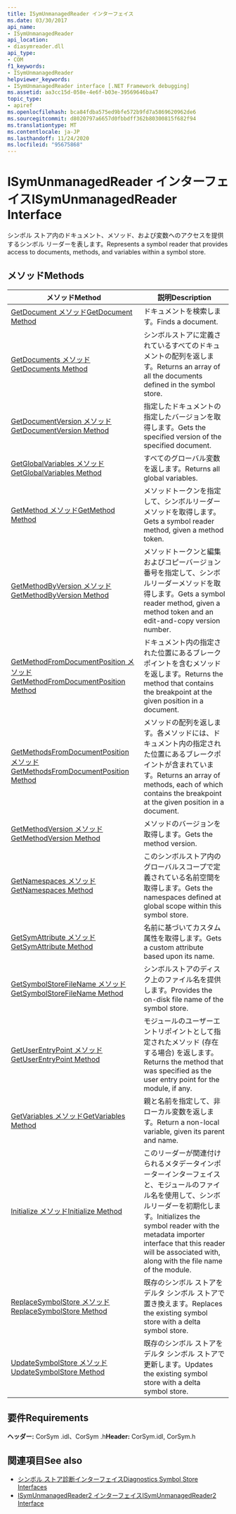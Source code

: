 ```yaml
---
title: ISymUnmanagedReader インターフェイス
ms.date: 03/30/2017
api_name:
- ISymUnmanagedReader
api_location:
- diasymreader.dll
api_type:
- COM
f1_keywords:
- ISymUnmanagedReader
helpviewer_keywords:
- ISymUnmanagedReader interface [.NET Framework debugging]
ms.assetid: aa3cc15d-058e-4e6f-b03e-39569646ba47
topic_type:
- apiref
ms.openlocfilehash: bca84fdba575ed9bfe572b9fd7a5869620962de6
ms.sourcegitcommit: d8020797a6657d0fbbdff362b80300815f682f94
ms.translationtype: MT
ms.contentlocale: ja-JP
ms.lasthandoff: 11/24/2020
ms.locfileid: "95675868"
---
```

# <a name="isymunmanagedreader-interface"></a><span data-ttu-id="700a4-102">ISymUnmanagedReader インターフェイス</span><span class="sxs-lookup"><span data-stu-id="700a4-102">ISymUnmanagedReader Interface</span></span>

<span data-ttu-id="700a4-103">シンボル ストア内のドキュメント、メソッド、および変数へのアクセスを提供するシンボル リーダーを表します。</span><span class="sxs-lookup"><span data-stu-id="700a4-103">Represents a symbol reader that provides access to documents, methods, and variables within a symbol store.</span></span>  
  
## <a name="methods"></a><span data-ttu-id="700a4-104">メソッド</span><span class="sxs-lookup"><span data-stu-id="700a4-104">Methods</span></span>  
  
|<span data-ttu-id="700a4-105">メソッド</span><span class="sxs-lookup"><span data-stu-id="700a4-105">Method</span></span>|<span data-ttu-id="700a4-106">説明</span><span class="sxs-lookup"><span data-stu-id="700a4-106">Description</span></span>|  
|------------|-----------------|  
|[<span data-ttu-id="700a4-107">GetDocument メソッド</span><span class="sxs-lookup"><span data-stu-id="700a4-107">GetDocument Method</span></span>](isymunmanagedreader-getdocument-method.md)|<span data-ttu-id="700a4-108">ドキュメントを検索します。</span><span class="sxs-lookup"><span data-stu-id="700a4-108">Finds a document.</span></span>|  
|[<span data-ttu-id="700a4-109">GetDocuments メソッド</span><span class="sxs-lookup"><span data-stu-id="700a4-109">GetDocuments Method</span></span>](isymunmanagedreader-getdocuments-method.md)|<span data-ttu-id="700a4-110">シンボルストアに定義されているすべてのドキュメントの配列を返します。</span><span class="sxs-lookup"><span data-stu-id="700a4-110">Returns an array of all the documents defined in the symbol store.</span></span>|  
|[<span data-ttu-id="700a4-111">GetDocumentVersion メソッド</span><span class="sxs-lookup"><span data-stu-id="700a4-111">GetDocumentVersion Method</span></span>](isymunmanagedreader-getdocumentversion-method.md)|<span data-ttu-id="700a4-112">指定したドキュメントの指定したバージョンを取得します。</span><span class="sxs-lookup"><span data-stu-id="700a4-112">Gets the specified version of the specified document.</span></span>|  
|[<span data-ttu-id="700a4-113">GetGlobalVariables メソッド</span><span class="sxs-lookup"><span data-stu-id="700a4-113">GetGlobalVariables Method</span></span>](isymunmanagedreader-getglobalvariables-method.md)|<span data-ttu-id="700a4-114">すべてのグローバル変数を返します。</span><span class="sxs-lookup"><span data-stu-id="700a4-114">Returns all global variables.</span></span>|  
|[<span data-ttu-id="700a4-115">GetMethod メソッド</span><span class="sxs-lookup"><span data-stu-id="700a4-115">GetMethod Method</span></span>](isymunmanagedreader-getmethod-method.md)|<span data-ttu-id="700a4-116">メソッドトークンを指定して、シンボルリーダーメソッドを取得します。</span><span class="sxs-lookup"><span data-stu-id="700a4-116">Gets a symbol reader method, given a method token.</span></span>|  
|[<span data-ttu-id="700a4-117">GetMethodByVersion メソッド</span><span class="sxs-lookup"><span data-stu-id="700a4-117">GetMethodByVersion Method</span></span>](isymunmanagedreader-getmethodbyversion-method.md)|<span data-ttu-id="700a4-118">メソッドトークンと編集およびコピーバージョン番号を指定して、シンボルリーダーメソッドを取得します。</span><span class="sxs-lookup"><span data-stu-id="700a4-118">Gets a symbol reader method, given a method token and an edit-and-copy version number.</span></span>|  
|[<span data-ttu-id="700a4-119">GetMethodFromDocumentPosition メソッド</span><span class="sxs-lookup"><span data-stu-id="700a4-119">GetMethodFromDocumentPosition Method</span></span>](isymunmanagedreader-getmethodfromdocumentposition-method.md)|<span data-ttu-id="700a4-120">ドキュメント内の指定された位置にあるブレークポイントを含むメソッドを返します。</span><span class="sxs-lookup"><span data-stu-id="700a4-120">Returns the method that contains the breakpoint at the given position in a document.</span></span>|  
|[<span data-ttu-id="700a4-121">GetMethodsFromDocumentPosition メソッド</span><span class="sxs-lookup"><span data-stu-id="700a4-121">GetMethodsFromDocumentPosition Method</span></span>](isymunmanagedreader-getmethodsfromdocumentposition-method.md)|<span data-ttu-id="700a4-122">メソッドの配列を返します。各メソッドには、ドキュメント内の指定された位置にあるブレークポイントが含まれています。</span><span class="sxs-lookup"><span data-stu-id="700a4-122">Returns an array of methods, each of which contains the breakpoint at the given position in a document.</span></span>|  
|[<span data-ttu-id="700a4-123">GetMethodVersion メソッド</span><span class="sxs-lookup"><span data-stu-id="700a4-123">GetMethodVersion Method</span></span>](isymunmanagedreader-getmethodversion-method.md)|<span data-ttu-id="700a4-124">メソッドのバージョンを取得します。</span><span class="sxs-lookup"><span data-stu-id="700a4-124">Gets the method version.</span></span>|  
|[<span data-ttu-id="700a4-125">GetNamespaces メソッド</span><span class="sxs-lookup"><span data-stu-id="700a4-125">GetNamespaces Method</span></span>](isymunmanagedreader-getnamespaces-method.md)|<span data-ttu-id="700a4-126">このシンボルストア内のグローバルスコープで定義されている名前空間を取得します。</span><span class="sxs-lookup"><span data-stu-id="700a4-126">Gets the namespaces defined at global scope within this symbol store.</span></span>|  
|[<span data-ttu-id="700a4-127">GetSymAttribute メソッド</span><span class="sxs-lookup"><span data-stu-id="700a4-127">GetSymAttribute Method</span></span>](isymunmanagedreader-getsymattribute-method.md)|<span data-ttu-id="700a4-128">名前に基づいてカスタム属性を取得します。</span><span class="sxs-lookup"><span data-stu-id="700a4-128">Gets a custom attribute based upon its name.</span></span>|  
|[<span data-ttu-id="700a4-129">GetSymbolStoreFileName メソッド</span><span class="sxs-lookup"><span data-stu-id="700a4-129">GetSymbolStoreFileName Method</span></span>](isymunmanagedreader-getsymbolstorefilename-method.md)|<span data-ttu-id="700a4-130">シンボルストアのディスク上のファイル名を提供します。</span><span class="sxs-lookup"><span data-stu-id="700a4-130">Provides the on-disk file name of the symbol store.</span></span>|  
|[<span data-ttu-id="700a4-131">GetUserEntryPoint メソッド</span><span class="sxs-lookup"><span data-stu-id="700a4-131">GetUserEntryPoint Method</span></span>](isymunmanagedreader-getuserentrypoint-method.md)|<span data-ttu-id="700a4-132">モジュールのユーザーエントリポイントとして指定されたメソッド (存在する場合) を返します。</span><span class="sxs-lookup"><span data-stu-id="700a4-132">Returns the method that was specified as the user entry point for the module, if any.</span></span>|  
|[<span data-ttu-id="700a4-133">GetVariables メソッド</span><span class="sxs-lookup"><span data-stu-id="700a4-133">GetVariables Method</span></span>](isymunmanagedreader-getvariables-method.md)|<span data-ttu-id="700a4-134">親と名前を指定して、非ローカル変数を返します。</span><span class="sxs-lookup"><span data-stu-id="700a4-134">Return a non-local variable, given its parent and name.</span></span>|  
|[<span data-ttu-id="700a4-135">Initialize メソッド</span><span class="sxs-lookup"><span data-stu-id="700a4-135">Initialize Method</span></span>](isymunmanagedreader-initialize-method.md)|<span data-ttu-id="700a4-136">このリーダーが関連付けられるメタデータインポーターインターフェイスと、モジュールのファイル名を使用して、シンボルリーダーを初期化します。</span><span class="sxs-lookup"><span data-stu-id="700a4-136">Initializes the symbol reader with the metadata importer interface that this reader will be associated with, along with the file name of the module.</span></span>|  
|[<span data-ttu-id="700a4-137">ReplaceSymbolStore メソッド</span><span class="sxs-lookup"><span data-stu-id="700a4-137">ReplaceSymbolStore Method</span></span>](isymunmanagedreader-replacesymbolstore-method.md)|<span data-ttu-id="700a4-138">既存のシンボル ストアをデルタ シンボル ストアで置き換えます。</span><span class="sxs-lookup"><span data-stu-id="700a4-138">Replaces the existing symbol store with a delta symbol store.</span></span>|  
|[<span data-ttu-id="700a4-139">UpdateSymbolStore メソッド</span><span class="sxs-lookup"><span data-stu-id="700a4-139">UpdateSymbolStore Method</span></span>](isymunmanagedreader-updatesymbolstore-method.md)|<span data-ttu-id="700a4-140">既存のシンボル ストアをデルタ シンボル ストアで更新します。</span><span class="sxs-lookup"><span data-stu-id="700a4-140">Updates the existing symbol store with a delta symbol store.</span></span>|  
  
## <a name="requirements"></a><span data-ttu-id="700a4-141">要件</span><span class="sxs-lookup"><span data-stu-id="700a4-141">Requirements</span></span>  

 <span data-ttu-id="700a4-142">**ヘッダー:** CorSym .idl、CorSym .h</span><span class="sxs-lookup"><span data-stu-id="700a4-142">**Header:** CorSym.idl, CorSym.h</span></span>  
  
## <a name="see-also"></a><span data-ttu-id="700a4-143">関連項目</span><span class="sxs-lookup"><span data-stu-id="700a4-143">See also</span></span>

- [<span data-ttu-id="700a4-144">シンボル ストア診断インターフェイス</span><span class="sxs-lookup"><span data-stu-id="700a4-144">Diagnostics Symbol Store Interfaces</span></span>](diagnostics-symbol-store-interfaces.md)
- [<span data-ttu-id="700a4-145">ISymUnmanagedReader2 インターフェイス</span><span class="sxs-lookup"><span data-stu-id="700a4-145">ISymUnmanagedReader2 Interface</span></span>](isymunmanagedreader2-interface.md)
